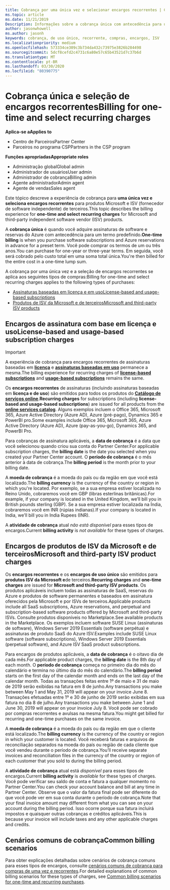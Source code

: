 ```yaml
---
title: Cobrança por uma única vez e selecionar encargos recorrentes | Centro de parceiros
ms.topic: article
ms.date: 11/21/2019
Description: Informações sobre a cobrança única com antecedência para um termo predefinido (assinaturas mensais e anuais) e cobrança para selecionar encargos recorrentes (para produtos da Microsoft e ISV de terceiros aplicáveis) no Partner Center.
author: jasonwhowell
ms.author: jasonh
keywords: cobrança, de uso único, recorrente, compras, encargos, ISV
ms.localizationpriority: medium
ms.openlocfilehash: 573334ce309c3b734da432c73975e3826b284498
ms.sourcegitcommit: 5dcf8cefd2c4731c6a80e57c65b43521d7c37b6d
ms.translationtype: MT
ms.contentlocale: pt-BR
ms.lasthandoff: 03/30/2020
ms.locfileid: "80390775"
---
```

#  <a name="billing-for-one-time-and-select-recurring-charges"></a><span data-ttu-id="0988b-104">Cobrança única e seleção de encargos recorrentes</span><span class="sxs-lookup"><span data-stu-id="0988b-104">Billing for one-time and select recurring charges</span></span>

<span data-ttu-id="0988b-105">**Aplica-se a**</span><span class="sxs-lookup"><span data-stu-id="0988b-105">**Applies to**</span></span>
- <span data-ttu-id="0988b-106">Centro de Parceiros</span><span class="sxs-lookup"><span data-stu-id="0988b-106">Partner Center</span></span>
- <span data-ttu-id="0988b-107">Parceiros no programa CSP</span><span class="sxs-lookup"><span data-stu-id="0988b-107">Partners in the CSP program</span></span>

<span data-ttu-id="0988b-108">**Funções apropriadas**</span><span class="sxs-lookup"><span data-stu-id="0988b-108">**Appropriate roles**</span></span>
-   <span data-ttu-id="0988b-109">Administração global</span><span class="sxs-lookup"><span data-stu-id="0988b-109">Global admin</span></span>
-   <span data-ttu-id="0988b-110">Administrador de usuários</span><span class="sxs-lookup"><span data-stu-id="0988b-110">User admin</span></span>
-   <span data-ttu-id="0988b-111">Administrador de cobrança</span><span class="sxs-lookup"><span data-stu-id="0988b-111">Billing admin</span></span>
-   <span data-ttu-id="0988b-112">Agente administrador</span><span class="sxs-lookup"><span data-stu-id="0988b-112">Admin agent</span></span>
-   <span data-ttu-id="0988b-113">Agente de vendas</span><span class="sxs-lookup"><span data-stu-id="0988b-113">Sales agent</span></span>

<span data-ttu-id="0988b-114">Este tópico descreve a experiência de cobrança para **uma única vez e seleciona encargos recorrentes** para produtos Microsoft e ISV (fornecedor de software independente) de terceiros.</span><span class="sxs-lookup"><span data-stu-id="0988b-114">This topic describes the billing experience for **one-time and select recurring charges** for Microsoft and third-party independent software vendor (ISV) products.</span></span> 

<span data-ttu-id="0988b-115">A **cobrança única** é quando você adquire assinaturas de software e reservas do Azure com antecedência para um termo predefinido.</span><span class="sxs-lookup"><span data-stu-id="0988b-115">**One-time billing** is when you purchase software subscriptions and Azure reservations in advance for a preset term.</span></span> <span data-ttu-id="0988b-116">Você pode comprar os termos de um ou três anos.</span><span class="sxs-lookup"><span data-stu-id="0988b-116">You can purchase for one-year or three-year terms.</span></span> <span data-ttu-id="0988b-117">Em seguida, você será cobrado pelo custo total em uma soma total única.</span><span class="sxs-lookup"><span data-stu-id="0988b-117">You're then billed for the entire cost in a one-time lump sum.</span></span>

<span data-ttu-id="0988b-118">A cobrança por uma única vez e a seleção de encargos recorrentes se aplica aos seguintes tipos de compras:</span><span class="sxs-lookup"><span data-stu-id="0988b-118">Billing for one-time and select recurring charges applies to the following types of purchases:</span></span>

- [<span data-ttu-id="0988b-119">Assinaturas baseadas em licença e em uso</span><span class="sxs-lookup"><span data-stu-id="0988b-119">License-based and usage-based subscriptions</span></span>](#license-based-and-usage-based-subscription-charges)
- [<span data-ttu-id="0988b-120">Produtos de ISV da Microsoft e de terceiros</span><span class="sxs-lookup"><span data-stu-id="0988b-120">Microsoft and third-party ISV products</span></span>](#microsoft-and-third-party-isv-product-charges)

## <a name="license-based-and-usage-based-subscription-charges"></a><span data-ttu-id="0988b-121">Encargos de assinatura com base em licença e uso</span><span class="sxs-lookup"><span data-stu-id="0988b-121">License-based and usage-based subscription charges</span></span>

> [!IMPORTANT]
> <span data-ttu-id="0988b-122">A experiência de cobrança para encargos recorrentes de assinaturas baseadas em [**licença**](license-based-billing.md) e [**assinaturas baseadas em uso**](usage-based-billing.md) permanece a mesma.</span><span class="sxs-lookup"><span data-stu-id="0988b-122">The billing experience for recurring charges of [**license-based subscriptions**](license-based-billing.md) and [**usage-based subscriptions**](usage-based-billing.md) remains the same.</span></span>

<span data-ttu-id="0988b-123">Os **encargos recorrentes** de assinaturas (incluindo assinaturas baseadas em **licença e de uso**) são emitidos para todos os produtos do [**Catálogo de serviços online**](https://partner.microsoft.com/commerce/preferredoffers/list).</span><span class="sxs-lookup"><span data-stu-id="0988b-123">**Recurring charges** for subscriptions (including **license-based and usage-based subscriptions**) are issued for all products from the [**online services catalog**](https://partner.microsoft.com/commerce/preferredoffers/list).</span></span> <span data-ttu-id="0988b-124">Alguns exemplos incluem o Office 365, Microsoft 365, Azure Active Directory (Azure AD), Azure (pré-pago), Dynamics 365 e PowerBI pro.</span><span class="sxs-lookup"><span data-stu-id="0988b-124">Some examples include Office 365, Microsoft 365, Azure Active Directory (Azure AD), Azure (pay-as-you-go), Dynamics 365, and PowerBI Pro.</span></span>

<span data-ttu-id="0988b-125">Para cobranças de assinatura aplicáveis, a **data de cobrança** é a data que você selecionou quando criou sua conta do Partner Center.</span><span class="sxs-lookup"><span data-stu-id="0988b-125">For applicable subscription charges, the **billing date** is the date you selected when you created your Partner Center account.</span></span> <span data-ttu-id="0988b-126">O **período de cobrança** é o mês anterior à data de cobrança.</span><span class="sxs-lookup"><span data-stu-id="0988b-126">The **billing period** is the month prior to your billing date.</span></span>

<span data-ttu-id="0988b-127">A **moeda de cobrança** é a moeda do país ou da região em que você está localizado.</span><span class="sxs-lookup"><span data-stu-id="0988b-127">The **billing currency** is the currency of the country or region in which you're located.</span></span> <span data-ttu-id="0988b-128">Por exemplo, se a sua empresa estiver localizada no Reino Unido, cobraremos você em GBP (libras esterlinas britânicas).</span><span class="sxs-lookup"><span data-stu-id="0988b-128">For example, if your company is located in the United Kingdom, we’ll bill you in British pounds sterling (GBP).</span></span> <span data-ttu-id="0988b-129">Se a sua empresa estiver localizada na Índia, cobraremos você em INR (rúpias indianas).</span><span class="sxs-lookup"><span data-stu-id="0988b-129">If your company is located in India, we’ll bill you in India Rupees (INR).</span></span>

<span data-ttu-id="0988b-130">A **atividade de cobrança** atual *não está disponível* para esses tipos de encargos.</span><span class="sxs-lookup"><span data-stu-id="0988b-130">Current **billing activity** is *not available* for these types of charges.</span></span>

## <a name="microsoft-and-third-party-isv-product-charges"></a><span data-ttu-id="0988b-131">Encargos de produtos de ISV da Microsoft e de terceiros</span><span class="sxs-lookup"><span data-stu-id="0988b-131">Microsoft and third-party ISV product charges</span></span>

<span data-ttu-id="0988b-132">Os **encargos recorrentes** e os **encargos de uso único** são emitidos para **produtos ISV da Microsoft e**de terceiros.</span><span class="sxs-lookup"><span data-stu-id="0988b-132">**Recurring charges** and **one-time charges** are issued for **Microsoft and third-party ISV products**.</span></span> <span data-ttu-id="0988b-133">Os produtos aplicáveis incluem todas as assinaturas de SaaS, reservas do Azure e produtos de software permanentes e baseados em assinatura oferecidos pela Microsoft e por ISVs de terceiros.</span><span class="sxs-lookup"><span data-stu-id="0988b-133">Applicable products include all SaaS subscriptions, Azure reservations, and perpetual and subscription-based software products offered by Microsoft and third-party ISVs.</span></span> <span data-ttu-id="0988b-134">Consulte produtos disponíveis no Marketplace.</span><span class="sxs-lookup"><span data-stu-id="0988b-134">See available products in the Marketplace.</span></span> <span data-ttu-id="0988b-135">Os exemplos incluem software SUSE Linux (assinaturas de software), Windows Server 2019 Essentials (software perpétua) e assinaturas de produto SaaS do Azure ISV.</span><span class="sxs-lookup"><span data-stu-id="0988b-135">Examples include SUSE Linux software (software subscriptions), Windows Server 2019 Essentials (perpetual software), and Azure ISV SaaS product subscriptions.</span></span>

<span data-ttu-id="0988b-136">Para encargos de produtos aplicáveis, a **data de cobrança** é o oitavo dia de cada mês.</span><span class="sxs-lookup"><span data-stu-id="0988b-136">For applicable product charges, the **billing date** is the 8th day of each month.</span></span> <span data-ttu-id="0988b-137">O **período de cobrança** começa no primeiro dia do mês do calendário e termina no último dia do mês do calendário.</span><span class="sxs-lookup"><span data-stu-id="0988b-137">The **billing period** starts on the first day of the calendar month and ends on the last day of the calendar month.</span></span> <span data-ttu-id="0988b-138">Todas as transações feitas entre 1º de maio e 31 de maio de 2019 serão exibidas na fatura em 8 de junho.</span><span class="sxs-lookup"><span data-stu-id="0988b-138">Any transactions you make between May 1 and May 31, 2019 will appear on your invoice June 8.</span></span> <span data-ttu-id="0988b-139">Transações efetuadas entre 1º e 30 de junho de 2019 serão exibidas em sua fatura no dia 8 de julho.</span><span class="sxs-lookup"><span data-stu-id="0988b-139">Any transactions you make between June 1 and June 30, 2019 will appear on your invoice July 8.</span></span> <span data-ttu-id="0988b-140">Você pode ser cobrado por compras recorrentes e avulsas na mesma fatura.</span><span class="sxs-lookup"><span data-stu-id="0988b-140">You might get billed for recurring and one-time purchases on the same invoice.</span></span>

<span data-ttu-id="0988b-141">A **moeda de cobrança** é a moeda do país ou da região em que o cliente está localizado.</span><span class="sxs-lookup"><span data-stu-id="0988b-141">The **billing currency** is the currency of the country or region in which your customer is located.</span></span> <span data-ttu-id="0988b-142">Você receberá faturas e arquivos de reconciliação separados na moeda do país ou região de cada cliente que você vendeu durante o período de cobrança.</span><span class="sxs-lookup"><span data-stu-id="0988b-142">You’ll receive separate invoices and reconciliation files in the currency of the country or region of each customer that you sold to during the billing period.</span></span>

<span data-ttu-id="0988b-143">A **atividade de cobrança** atual está *disponível* para esses tipos de encargos.</span><span class="sxs-lookup"><span data-stu-id="0988b-143">Current **billing activity** is *available* for these types of charges.</span></span> <span data-ttu-id="0988b-144">Você pode verificar seu saldo de conta e fatura a qualquer momento no Partner Center.</span><span class="sxs-lookup"><span data-stu-id="0988b-144">You can check your account balance and bill at any time in Partner Center.</span></span> <span data-ttu-id="0988b-145">Observe que o valor da fatura final pode ser diferente do que você pode ver em sua conta durante o período de cobrança.</span><span class="sxs-lookup"><span data-stu-id="0988b-145">Note that your final invoice amount may different from what you can see on your account during the billing period.</span></span> <span data-ttu-id="0988b-146">Isso ocorre porque sua fatura incluirá impostos e quaisquer outras cobranças e créditos aplicáveis.</span><span class="sxs-lookup"><span data-stu-id="0988b-146">This is because your invoice will include taxes and any other applicable charges and credits.</span></span>

## <a name="common-billing-scenarios"></a><span data-ttu-id="0988b-147">Cenários comuns de cobrança</span><span class="sxs-lookup"><span data-stu-id="0988b-147">Common billing scenarios</span></span>

<span data-ttu-id="0988b-148">Para obter explicações detalhadas sobre cenários de cobrança comuns para esses tipos de encargos, consulte [cenários comuns de cobrança para compras de uma vez e recorrentes](common-billing-scenarios-onetime-recurring.md).</span><span class="sxs-lookup"><span data-stu-id="0988b-148">For detailed explanations of common billing scenarios for these types of charges, see [Common billing scenarios for one-time and recurring purchases](common-billing-scenarios-onetime-recurring.md).</span></span>
